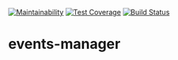 [![Maintainability](https://api.codeclimate.com/v1/badges/b2da859fe4f6991fd972/maintainability)](https://codeclimate.com/github/Blaize3/events-manager/maintainability)
[![Test Coverage](https://api.codeclimate.com/v1/badges/b2da859fe4f6991fd972/test_coverage)](https://codeclimate.com/github/Blaize3/events-manager/test_coverage)
[![Build Status](https://travis-ci.org/Blaize3/events-manager.svg?branch=develop)](https://travis-ci.org/Blaize3/events-manager)

# events-manager
